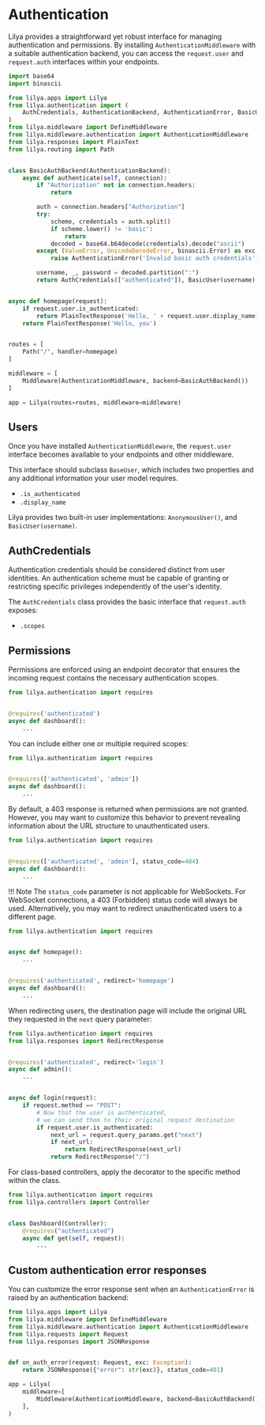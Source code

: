 # Authentication

Lilya provides a straightforward yet robust interface for managing authentication and permissions.
By installing `AuthenticationMiddleware` with a suitable authentication backend, you can access the `request.user` and `request.auth`
interfaces within your endpoints.


```python
import base64
import binascii

from lilya.apps import Lilya
from lilya.authentication import (
    AuthCredentials, AuthenticationBackend, AuthenticationError, BasicUser
)
from lilya.middleware import DefineMiddleware
from lilya.middleware.authentication import AuthenticationMiddleware
from lilya.responses import PlainText
from lilya.routing import Path


class BasicAuthBackend(AuthenticationBackend):
    async def authenticate(self, connection):
        if "Authorization" not in connection.headers:
            return

        auth = connection.headers["Authorization"]
        try:
            scheme, credentials = auth.split()
            if scheme.lower() != 'basic':
                return
            decoded = base64.b64decode(credentials).decode("ascii")
        except (ValueError, UnicodeDecodeError, binascii.Error) as exc:
            raise AuthenticationError('Invalid basic auth credentials')

        username, _, password = decoded.partition(":")
        return AuthCredentials(["authenticated"]), BasicUser(username)


async def homepage(request):
    if request.user.is_authenticated:
        return PlainTextResponse('Hello, ' + request.user.display_name)
    return PlainTextResponse('Hello, you')


routes = [
    Path("/", handler=homepage)
]

middleware = [
    Middleware(AuthenticationMiddleware, backend=BasicAuthBackend())
]

app = Lilya(routes=routes, middleware=middleware)
```

## Users

Once you have installed `AuthenticationMiddleware`, the `request.user` interface becomes
available to your endpoints and other middleware.

This interface should subclass `BaseUser`, which includes two properties and any additional information your user model requires.

* `.is_authenticated`
* `.display_name`

Lilya provides two built-in user implementations: `AnonymousUser()`,
and `BasicUser(username)`.

## AuthCredentials

Authentication credentials should be considered distinct from user identities.
An authentication scheme must be capable of granting or restricting specific privileges independently of the user's identity.

The `AuthCredentials` class provides the basic interface that `request.auth`
exposes:

* `.scopes`

## Permissions

Permissions are enforced using an endpoint decorator that ensures the incoming request contains the necessary authentication scopes.

```python
from lilya.authentication import requires


@requires('authenticated')
async def dashboard():
    ...
```

You can include either one or multiple required scopes:

```python
from lilya.authentication import requires


@requires(['authenticated', 'admin'])
async def dashboard():
    ...
```

By default, a 403 response is returned when permissions are not granted. However, you may want to customize this behavior to prevent revealing information about the URL structure to unauthenticated users.

```python
from lilya.authentication import requires


@requires(['authenticated', 'admin'], status_code=404)
async def dashboard():
    ...
```

!!! Note
    The `status_code` parameter is not applicable for WebSockets. For WebSocket connections, a 403 (Forbidden) status code will always be used.
    Alternatively, you may want to redirect unauthenticated users to a different page.

```python
from lilya.authentication import requires


async def homepage():
    ...


@requires('authenticated', redirect='homepage')
async def dashboard():
    ...
```

When redirecting users, the destination page will include the original URL they requested in the `next` query parameter:

```python
from lilya.authentication import requires
from lilya.responses import RedirectResponse


@requires('authenticated', redirect='login')
async def admin():
    ...


async def login(request):
    if request.method == "POST":
        # Now that the user is authenticated,
        # we can send them to their original request destination
        if request.user.is_authenticated:
            next_url = request.query_params.get("next")
            if next_url:
                return RedirectResponse(next_url)
            return RedirectResponse("/")
```

For class-based controllers, apply the decorator to the specific method within the class.

```python
from lilya.authentication import requires
from lilya.controllers import Controller


class Dashboard(Controller):
    @requires("authenticated")
    async def get(self, request):
        ...
```

## Custom authentication error responses

You can customize the error response sent when an `AuthenticationError` is raised by an authentication backend:

```python
from lilya.apps import Lilya
from lilya.middleware import DefineMiddleware
from lilya.middleware.authentication import AuthenticationMiddleware
from lilya.requests import Request
from lilya.responses import JSONResponse


def on_auth_error(request: Request, exc: Exception):
    return JSONResponse({"error": str(exc)}, status_code=401)

app = Lilya(
    middleware=[
        Middleware(AuthenticationMiddleware, backend=BasicAuthBackend(), on_error=on_auth_error),
    ],
)
```
